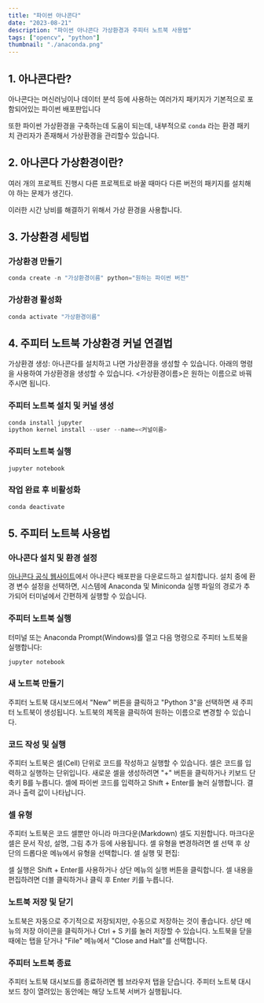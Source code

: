 ```yaml
---
title: "파이썬 아나콘다"
date: "2023-08-21"
description: "파이썬 아나콘다 가상환경과 주피터 노트북 사용법"
tags: ["opencv", "python"]
thumbnail: "./anaconda.png"
---
```


## 1. 아나콘다란?

아나콘다는 머신러닝이나 데이터 분석 등에 사용하는 여러가지 패키지가 기본적으로 포함되어있는 파이썬 배포판입니다

또한 파이썬 가상환경을 구축하는데 도움이 되는데, 내부적으로 `conda` 라는 환경 패키치 관리자가 존재해서 가상환경을 관리할수 있습니다.

## 2. 아나콘다 가상환경이란?

여러 개의 프로젝트 진행시 다른 프로젝트로 바꿀 때마다 다른 버전의 패키지를 설치해야 하는 문제가 생긴다.

이러한 시간 낭비를 해결하기 위해서 가상 환경을 사용합니다.

## 3. 가상환경 세팅법

### 가상환경 만들기

```python
conda create -n "가상환경이름" python="원하는 파이썬 버전"
```

### 가상환경 활성화

```python
conda activate "가상환경이름"
```

## 4. 주피터 노트북 가상환경 커널 연결법

가상환경 생성: 아나콘다를 설치하고 나면 가상환경을 생성할 수 있습니다. 아래의 명령을 사용하여 가상환경을 생성할 수 있습니다. <가상환경이름>은 원하는 이름으로 바꿔주시면 됩니다.

### 주피터 노트북 설치 및 커널 생성

```python
conda install jupyter
ipython kernel install --user --name=<커널이름>
```

### 주피터 노트북 실행

```python
jupyter notebook
```

### 작업 완료 후 비활성화

```python
conda deactivate
```

## 5. 주피터 노트북 사용법

### 아나콘다 설치 및 환경 설정

[아나콘다 공식 웹사이트](https://www.anaconda.com/download)에서 아나콘다 배포판을 다운로드하고 설치합니다.
설치 중에 환경 변수 설정을 선택하면, 시스템에 Anaconda 및 Miniconda 실행 파일의 경로가 추가되어 터미널에서 간편하게 실행할 수 있습니다.

### 주피터 노트북 실행

터미널 또는 Anaconda Prompt(Windows)를 열고 다음 명령으로 주피터 노트북을 실행합니다:

```python
jupyter notebook
```

### 새 노트북 만들기

주피터 노트북 대시보드에서 "New" 버튼을 클릭하고 "Python 3"을 선택하면 새 주피터 노트북이 생성됩니다.
노트북의 제목을 클릭하여 원하는 이름으로 변경할 수 있습니다.

### 코드 작성 및 실행

주피터 노트북은 셀(Cell) 단위로 코드를 작성하고 실행할 수 있습니다. 셀은 코드를 입력하고 실행하는 단위입니다.
새로운 셀을 생성하려면 "+" 버튼을 클릭하거나 키보드 단축키 B를 누릅니다.
셀에 파이썬 코드를 입력하고 Shift + Enter를 눌러 실행합니다.
결과나 출력 값이 나타납니다.

### 셀 유형

주피터 노트북은 코드 셀뿐만 아니라 마크다운(Markdown) 셀도 지원합니다.
마크다운 셀은 문서 작성, 설명, 그림 추가 등에 사용됩니다.
셀 유형을 변경하려면 셀 선택 후 상단의 드롭다운 메뉴에서 유형을 선택합니다.
셀 실행 및 편집:

셀 실행은 Shift + Enter를 사용하거나 상단 메뉴의 실행 버튼을 클릭합니다.
셀 내용을 편집하려면 더블 클릭하거나 클릭 후 Enter 키를 누릅니다.

### 노트북 저장 및 닫기

노트북은 자동으로 주기적으로 저장되지만, 수동으로 저장하는 것이 좋습니다. 상단 메뉴의 저장 아이콘을 클릭하거나 Ctrl + S 키를 눌러 저장할 수 있습니다.
노트북을 닫을 때에는 탭을 닫거나 "File" 메뉴에서 "Close and Halt"를 선택합니다.

### 주피터 노트북 종료

주피터 노트북 대시보드를 종료하려면 웹 브라우저 탭을 닫습니다. 주피터 노트북 대시보드 창이 열려있는 동안에는 해당 노트북 서버가 실행됩니다.

